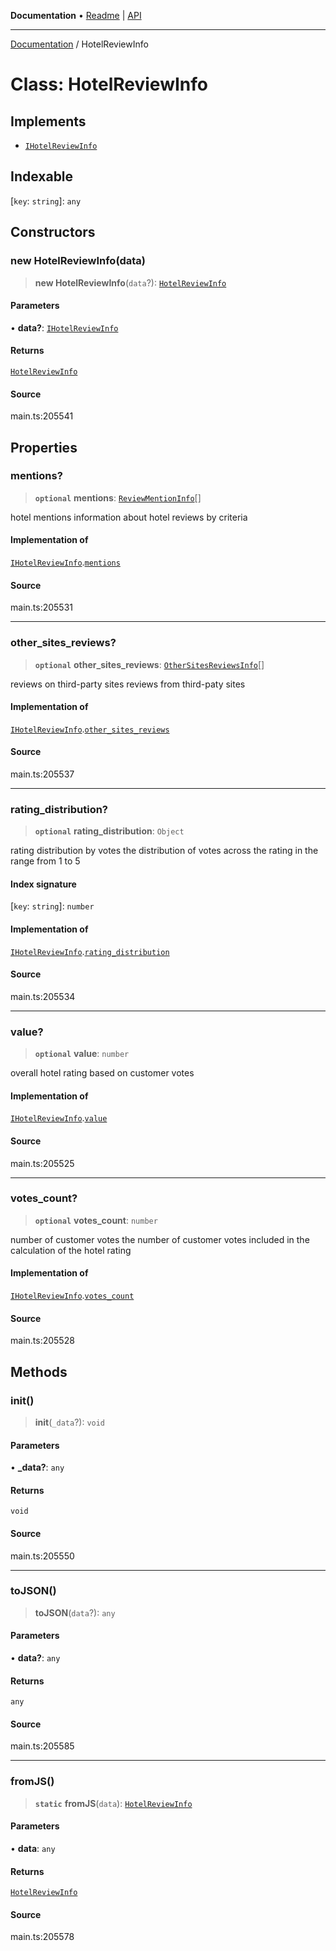 **Documentation** • [Readme](../README.md) \| [API](../globals.md)

***

[Documentation](../README.md) / HotelReviewInfo

# Class: HotelReviewInfo

## Implements

- [`IHotelReviewInfo`](../interfaces/IHotelReviewInfo.md)

## Indexable

 \[`key`: `string`\]: `any`

## Constructors

### new HotelReviewInfo(data)

> **new HotelReviewInfo**(`data`?): [`HotelReviewInfo`](HotelReviewInfo.md)

#### Parameters

• **data?**: [`IHotelReviewInfo`](../interfaces/IHotelReviewInfo.md)

#### Returns

[`HotelReviewInfo`](HotelReviewInfo.md)

#### Source

main.ts:205541

## Properties

### mentions?

> **`optional`** **mentions**: [`ReviewMentionInfo`](ReviewMentionInfo.md)[]

hotel mentions
information about hotel reviews by criteria

#### Implementation of

[`IHotelReviewInfo`](../interfaces/IHotelReviewInfo.md).[`mentions`](../interfaces/IHotelReviewInfo.md#mentions)

#### Source

main.ts:205531

***

### other\_sites\_reviews?

> **`optional`** **other\_sites\_reviews**: [`OtherSitesReviewsInfo`](OtherSitesReviewsInfo.md)[]

reviews on third-party sites
reviews from third-paty sites

#### Implementation of

[`IHotelReviewInfo`](../interfaces/IHotelReviewInfo.md).[`other_sites_reviews`](../interfaces/IHotelReviewInfo.md#other_sites_reviews)

#### Source

main.ts:205537

***

### rating\_distribution?

> **`optional`** **rating\_distribution**: `Object`

rating distribution by votes
the distribution of votes across the rating in the range from 1 to 5

#### Index signature

 \[`key`: `string`\]: `number`

#### Implementation of

[`IHotelReviewInfo`](../interfaces/IHotelReviewInfo.md).[`rating_distribution`](../interfaces/IHotelReviewInfo.md#rating_distribution)

#### Source

main.ts:205534

***

### value?

> **`optional`** **value**: `number`

overall hotel rating based on customer votes

#### Implementation of

[`IHotelReviewInfo`](../interfaces/IHotelReviewInfo.md).[`value`](../interfaces/IHotelReviewInfo.md#value)

#### Source

main.ts:205525

***

### votes\_count?

> **`optional`** **votes\_count**: `number`

number of customer votes
the number of customer votes included in the calculation of the hotel rating

#### Implementation of

[`IHotelReviewInfo`](../interfaces/IHotelReviewInfo.md).[`votes_count`](../interfaces/IHotelReviewInfo.md#votes_count)

#### Source

main.ts:205528

## Methods

### init()

> **init**(`_data`?): `void`

#### Parameters

• **\_data?**: `any`

#### Returns

`void`

#### Source

main.ts:205550

***

### toJSON()

> **toJSON**(`data`?): `any`

#### Parameters

• **data?**: `any`

#### Returns

`any`

#### Source

main.ts:205585

***

### fromJS()

> **`static`** **fromJS**(`data`): [`HotelReviewInfo`](HotelReviewInfo.md)

#### Parameters

• **data**: `any`

#### Returns

[`HotelReviewInfo`](HotelReviewInfo.md)

#### Source

main.ts:205578

